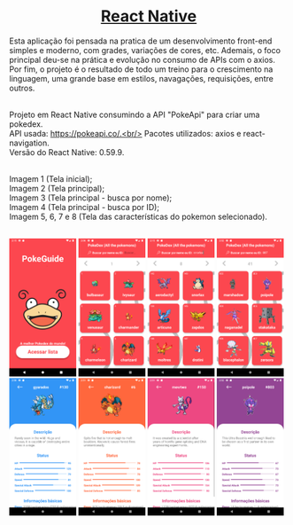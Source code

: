 <h1 align="center">
  <a href="https://facebook.github.io/react-native/">
    React Native
  </a>
</h1>

Esta aplicação foi pensada na pratica de um desenvolvimento front-end simples e moderno, com grades, variações de cores, etc. Ademais, o foco principal deu-se na prática e evolução no consumo de APIs com o axios. Por fim, o projeto é o resultado de todo um treino para o crescimento na linguagem, uma grande base em estilos, navagações, requisições, entre outros. <br/><br/>

Projeto em React Native consumindo a API "PokeApi" para criar uma pokedex.<br/> 
API usada: https://pokeapi.co/.<br/>
Pacotes utilizados: axios e react-navigation.<br/>
Versão do React Native: 0.59.9.<br/><br/>

Imagem 1 (Tela inicial);<br/>
Imagem 2 (Tela principal);<br/>
Imagem 3 (Tela principal - busca por nome);<br/>
Imagem 4 (Tela principal - busca por ID);<br/>
Imagem 5, 6, 7 e 8 (Tela das características do pokemon selecionado).<br/><br/>


<img src="./screenshots/Screenshot_1576851334.png" width="24%" height="24%"/>       <img src="./screenshots/Screenshot_1576850791.png" width="24%" height="24%"/>      <img src="./screenshots/Screenshot_1576851327.png" width="24%" height="24%"/>      <img src="./screenshots/Screenshot_1576853532.png" width="24%" height="24%"/>      <img src="./screenshots/Screenshot_1576853454.png" width="24%" height="24%"/>       <img src="./screenshots/Screenshot_1576853481.png" width="24%" height="24%"/>      <img src="./screenshots/Screenshot_1576853492.png" width="24%" height="24%"/>       <img src="./screenshots/Screenshot_1576853524.png" width="24%" height="24%"/>

